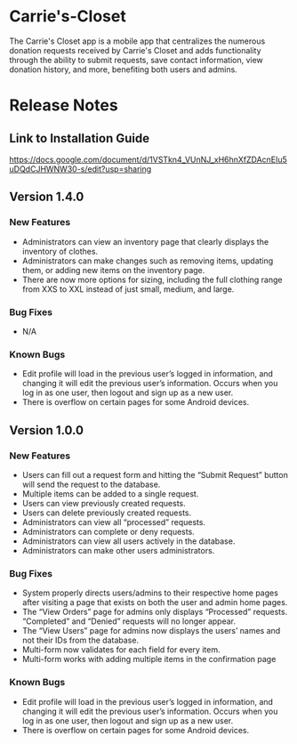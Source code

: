 # Carrie's-Closet
The Carrie's Closet app is a mobile app that centralizes the numerous donation requests received by Carrie's Closet and adds functionality
through the ability to submit requests, save contact information, view donation history, and more, benefiting both users and admins.


# Release Notes

## Link to Installation Guide
https://docs.google.com/document/d/1VSTkn4_VUnNJ_xH6hnXfZDAcnEIu5uDQdCJHWNW30-s/edit?usp=sharing

## Version 1.4.0

### New Features

- Administrators can view an inventory page that clearly displays the inventory of clothes.
- Administrators can make changes such as removing items, updating them, or adding new items on the inventory page.
- There are now more options for sizing, including the full clothing range from XXS to XXL instead of just small, medium, and large.

### Bug Fixes

- N/A

### Known Bugs

- Edit profile will load in the previous user’s logged in information, and changing it will edit the previous user’s information. Occurs when you log in as one user, then logout and sign up as a new user.
- There is overflow on certain pages for some Android devices.

## Version 1.0.0

### New Features

- Users can fill out a request form and hitting the “Submit Request” button will send the request to the database.
- Multiple items can be added to a single request.
- Users can view previously created requests.
- Users can delete previously created requests.
- Administrators can view all “processed” requests.
- Administrators can complete or deny requests.
- Administrators can view all users actively in the database.
- Administrators can make other users administrators.

### Bug Fixes

- System properly directs users/admins to their respective home pages after visiting a page that exists on both the user and admin home pages.
- The “View Orders” page for admins only displays “Processed” requests. “Completed” and “Denied” requests will no longer appear.
- The “View Users” page for admins now displays the users’ names and not their IDs from the database.
- Multi-form now validates for each field for every item.
- Multi-form works with adding multiple items in the confirmation page

### Known Bugs

- Edit profile will load in the previous user’s logged in information, and changing it will edit the previous user’s information. Occurs when you log in as one user, then logout and sign up as a new user.
- There is overflow on certain pages for some Android devices.
